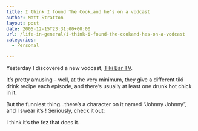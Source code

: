 ```yaml
---
title: I think I found The Cook…and he’s on a vodcast
author: Matt Stratton
layout: post
date: 2005-12-15T23:31:00+00:00
url: /life-in-general/i-think-i-found-the-cookand-hes-on-a-vodcast
categories:
  - Personal

---
```

Yesterday I discovered a new vodcast, [Tiki Bar TV][1].

It&#8217;s pretty amusing &#8211; well, at the very minimum, they give a different tiki drink recipe each episode, and there&#8217;s usually at least one drunk hot chick in it.

But the funniest thing&#8230;there&#8217;s a character on it named &#8220;Johnny Johnny&#8221;, and I swear it&#8217;s ! Seriously, check it out:

I think it&#8217;s the fez that does it.

 [1]: http://www.tikibartv.com/